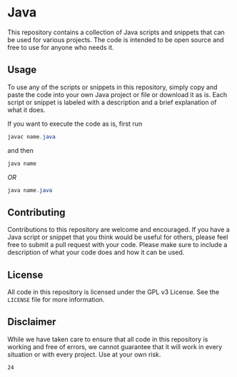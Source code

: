 # Java

This repository contains a collection of Java scripts and snippets that can be used for various projects. The code is intended to be open source and free to use for anyone who needs it.

## Usage

To use any of the scripts or snippets in this repository, simply copy and paste the code into your own Java project or file or download it as is. Each script or snippet is labeled with a description and a brief explanation of what it does.
  
If you want to execute the code as is, first run

```java
javac name.java
```

and then

```java
java name
```

*OR*

```java
java name.java
```

## Contributing

Contributions to this repository are welcome and encouraged. If you have a Java script or snippet that you think would be useful for others, please feel free to submit a pull request with your code. Please make sure to include a description of what your code does and how it can be used.

## License
All code in this repository is licensed under the GPL v3 License. See the `LICENSE` file for more information.

## Disclaimer
While we have taken care to ensure that all code in this repository is working and free of errors, we cannot guarantee that it will work in every situation or with every project. Use at your own risk.
   
`24`
